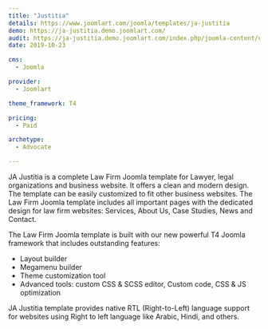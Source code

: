 ```yaml
---
title: "Justitia"
details: https://www.joomlart.com/joomla/templates/ja-justitia
demo: https://ja-justitia.demo.joomlart.com/
audit: https://ja-justitia.demo.joomlart.com/index.php/joomla-content/category-blog
date: 2019-10-23

cms: 
  - Joomla

provider:
  - Joomlart

theme_framework: T4

pricing:
  - Paid

archetype:
  - Advocate

---
```


JA Justitia is a complete Law Firm Joomla template for Lawyer, legal organizations and business website. It offers a clean and modern design. The template can be easily customized to fit other business websites. The Law Firm Joomla template includes all important pages with the dedicated design for law firm websites: Services, About Us, Case Studies, News and Contact.

The Law Firm Joomla template is built with our new powerful T4 Joomla framework that includes outstanding features:

* Layout builder
* Megamenu builder
* Theme customization tool
* Advanced tools: custom CSS & SCSS editor, Custom code, CSS & JS optimization

JA Justitia template provides native RTL (Right-to-Left) language support for websites using Right to left language like Arabic, Hindi, and others.
